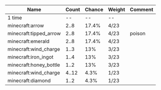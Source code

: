 | Name                   | Count | Chance | Weight | Comment |
| ---------------------- | ----- | ------ | ------ | ------- |
| 1 time                 |    -- |     -- |     -- |         |
| minecraft:arrow        |  2..8 |  17.4% |   4/23 |         |
| minecraft:tipped_arrow |  2..8 |  17.4% |   4/23 | poison  |
| minecraft:emerald      |  2..8 |  17.4% |   4/23 |         |
| minecraft:wind_charge  |  1..3 |    13% |   3/23 |         |
| minecraft:iron_ingot   |  1..4 |    13% |   3/23 |         |
| minecraft:honey_bottle |  1..2 |    13% |   3/23 |         |
| minecraft:wind_charge  | 4..12 |   4.3% |   1/23 |         |
| minecraft:diamond      |  1..2 |   4.3% |   1/23 |         |
